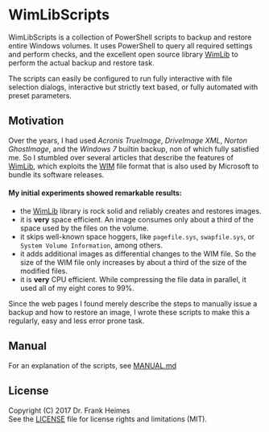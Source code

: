 # WimLibScripts

WimLibScripts is a collection of PowerShell scripts to backup and restore entire Windows volumes.
It uses PowerShell to query all required settings and perform checks,
and the excellent open source library [WimLib](https://wimlib.net) to perform the actual backup and restore task.

The scripts can easily be configured to run fully interactive with file selection dialogs,
interactive but strictly text based, or fully automated with preset parameters.

## Motivation

Over the years, I had used *Acronis TrueImage*, *DriveImage XML*, *Norton GhostImage*, and the *Windows 7* builtin backup,
non of which fully satisfied me. So I stumbled over several articles that describe the features of [WimLib](https://wimlib.net),
which exploits the [WIM](https://de.wikipedia.org/wiki/Windows_Imaging_Format_Archive) file format
that is also used by Microsoft to bundle its software releases.

#### My initial experiments showed remarkable results:
 * the [WimLib](https://wimlib.net) library is rock solid and reliably creates and restores images.
 * it is **very** space efficient. An image consumes only about a third of the space used by the files on the volume.
 * it skips well-known space hoggers, like `pagefile.sys`, `swapfile.sys`, or `System Volume Information`, among others.
 * it adds additional images as differential changes to the WIM file.
   So the size of the WIM file only increases by about a third of the size of the modified files.
 * it is **very** CPU efficient. While compressing the file data in parallel, it used all of my eight cores to 99%.

Since the web pages I found merely describe the steps to manually issue a backup and how to restore an image,
I wrote these scripts to make this a regularly, easy and less error prone task.

## Manual

For an explanation of the scripts, see [MANUAL.md](MANUAL.md)

## License

Copyright (C) 2017 Dr. Frank Heimes  
See the [LICENSE](LICENSE.md) file for license rights and limitations (MIT).
